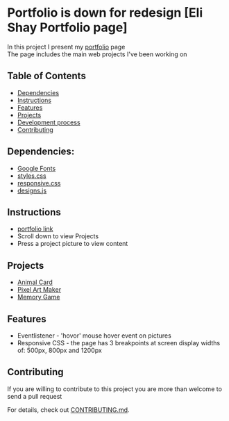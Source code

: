 # Portfolio is down for redesign [Eli Shay Portfolio page]

In this project I present my [portfolio](https://elishaygh.github.io/my-portfolio/) page<br/>
The page includes the main web projects I've been working on<br/>

## Table of Contents

* [Dependencies](#dependencies)
* [Instructions](#instructions)
* [Features](#features)
* [Projects](#projects)
* [Development process](#development-process)
* [Contributing](#contributing)

## Dependencies:
* [Google Fonts](https://fonts.googleapis.com/css?family=Coda)
* [styles.css](css/styles.css)
* [responsive.css](css/responsive.css)
* [designs.js](js/designs.js)

## Instructions
- [portfolio link](https://elishaygh.github.io/my-portfolio/)
- Scroll down to view Projects
- Press a project picture to view content

## Projects
- [Animal Card](https://elishaygh.github.io/animal-card/)
- [Pixel Art Maker](https://elishaygh.github.io/pixel-art-maker/)
- [Memory Game](https://elishaygh.github.io/memory-game/)

## Features

* Eventlistener - 'hovor' mouse hover event on pictures
* Responsive CSS - the page has 3 breakpoints at screen display widths of: 500px, 800px and 1200px

## Contributing

If you are willing to contribute to this project
you are more than welcome to send a pull request

For details, check out [CONTRIBUTING.md](CONTRIBUTING.md).
